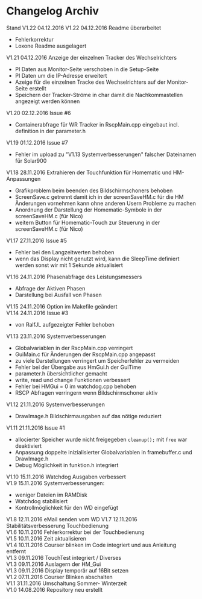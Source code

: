 # Changelog Archiv

Stand V1.22 04.12.2016
V1.22 04.12.2016 Readme überarbeitet
- Fehlerkorrektur
- Loxone Readme ausgelagert

V1.21 04.12.2016 Anzeige der einzelnen Tracker des Wechselrichters
- PI Daten aus Monitor-Seite verschoben in die Setup-Seite
- PI Daten um die IP-Adresse erweitert
- Azeige für die einzelnen Tracke des Wechselrichters auf der Monitor-Seite erstellt
- Speichern der Tracker-Ströme in char damit die Nachkommastellen angezeigt werden können   

V1.20 02.12.2016 Issue #6
- Containerabfrage für WR Tracker in RscpMain.cpp eingebaut incl. definition in der parameter.h

V1.19 01.12.2016 Issue #7
- Fehler im upload zu "V1.13 Systemverbesserungen" falscher Dateinamen für Solar900

V1.18 28.11.2016 Extrahieren der Touchfunktion für Homematic und HM-Anpassungen
- Grafikproblem beim beenden des Bildschirmschoners behoben
- ScreenSave.c getrennt damit ich in der screenSaveHM.c für die HM Änderungen vornehmen kann ohne anderen Usern Probleme zu machen
- Anordnung der Darstellung der Homematic-Symbole in der screenSaveHM.c (für Nico)
- weitern Button für Homematic-Touch zur Steuerung in der screenSaveHM.c (für Nico)

V1.17 27.11.2016 Issue #5
- Fehler bei den Langzeitwerten behoben
- wenn das Display nicht genutzt wird, kann die SleepTime definiert werden sonst wir mit 1 Sekunde aktualisiert  

V1.16 24.11.2016 Phasenabfrage des Leistungsmessers
- Abfrage der Aktiven Phasen
- Darstellung bei Ausfall von Phasen

V1.15 24.11.2016 Option im Makefile geändert   
V1.14 24.11.2016 Issue #3
- von RalfJL aufgezeigter Fehler behoben

V1.13 23.11.2016 Systemverbesserungen  
- Globalvariablen in der RscpMain.cpp verringert
- GuiMain.c für Änderungen der RscpMain.cpp angepasst
- zu viele Darstellungen verringert um Speicherfehler zu vermeiden
- Fehler bei der Übergabe aus HmGui.h der GuiTime
- parameter.h übersichtlicher gemacht   
- write, read und change Funktionen verbessert
- Fehler bei HMGui = 0 im watchdog.cpp behoben
- RSCP Abfragen verringern wenn Bildschirmschoner aktiv

V1.12 21.11.2016 Systemverbesserungen  
- DrawImage.h Bildschirmausgaben auf das nötige reduziert

V1.11 21.11.2016 Issue #1  
- allocierter Speicher wurde nicht freigegeben `cleanup();` mit `free` war deaktiviert  
- Anpassung doppelte inizialisierter Globalvariablen in framebuffer.c und DrawImage.h   
- Debug Möglichkeit in funktion.h integriert

V1.10 15.11.2016 Watchdog Ausgaben verbessert   
V1.9 15.11.2016 Systemverbesserungen:
- weniger Dateien im RAMDisk
- Watchdog stabilisiert
- Kontrollmöglichkeit für den WD eingefügt

V1.8 12.11.2016 eMail senden vom WD
V1.7 12.11.2016 Stabilitätsverbesserung Touchbedienung  
V1.6 10.11.2016 Fehlerkorrektur bei der Touchbedienung  
V1.5 10.11.2016 Zeit aktualisieren  
V1.4 10.11.2016 Courser blinken im Code integriert und aus Anleitung entfernt  
V1.3 09.11.2016 TouchTest integriert / Diverses  
V1.3 09.11.2016 Auslagern der HM_Gui  
V1.3 09.11.2016 Display temporär auf 16Bit setzen  
V1.2 07.11.2016 Courser Blinken abschalten  
V1.1 31.11.2016 Umschaltung Sommer- Winterzeit  
V1.0 14.08.2016 Repository neu erstellt  
